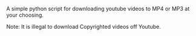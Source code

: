 A simple python script for downloading youtube videos to MP4 or MP3 at your choosing.

Note: It is illegal to download Copyrighted videos off Youtube.
